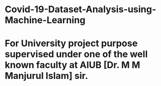 # Covid-19-Dataset-Analysis-using-Machine-Learning
#  For University project purpose supervised under one of the  well known  faculty at AIUB  [Dr. M M Manjurul Islam] sir.
